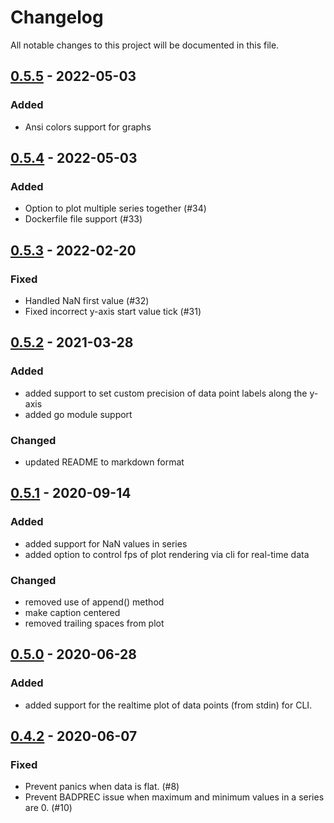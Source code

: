 # Changelog

All notable changes to this project will be documented in this file.

## [0.5.5] - 2022-05-03

### Added

- Ansi colors support for graphs

## [0.5.4] - 2022-05-03

### Added

- Option to plot multiple series together (#34)
- Dockerfile file support (#33)

## [0.5.3] - 2022-02-20

### Fixed

- Handled NaN first value (#32)
- Fixed incorrect y-axis start value tick (#31)

## [0.5.2] - 2021-03-28

### Added

- added support to set custom precision of data point labels along the y-axis
- added go module support

### Changed

- updated README to markdown format

## [0.5.1] - 2020-09-14

### Added

- added support for NaN values in series
- added option to control fps of plot rendering via cli for real-time data

### Changed

- removed use of append() method
- make caption centered
- removed trailing spaces from plot

## [0.5.0] - 2020-06-28

### Added

- added support for the realtime plot of data points (from stdin) for CLI.

## [0.4.2] - 2020-06-07

### Fixed

- Prevent panics when data is flat. (#8)
- Prevent BADPREC issue when maximum and minimum values in a series are 0. (#10)

[0.5.5]: https://github.com/guptarohit/asciigraph/releases/tag/v0.5.5
[0.5.4]: https://github.com/guptarohit/asciigraph/releases/tag/v0.5.4
[0.5.3]: https://github.com/guptarohit/asciigraph/releases/tag/v0.5.3
[0.5.2]: https://github.com/guptarohit/asciigraph/releases/tag/v0.5.2
[0.5.1]: https://github.com/guptarohit/asciigraph/releases/tag/v0.5.1
[0.5.0]: https://github.com/guptarohit/asciigraph/releases/tag/v0.5.0
[0.4.2]: https://github.com/guptarohit/asciigraph/releases/tag/v0.4.2
